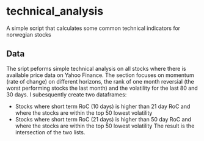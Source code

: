 # technical_analysis
A simple script that calculates some common technical indicators for norwegian stocks

## Data
The sript peforms simple technical analysis on all stocks where there is available price data on Yahoo Finance. The section focuses on momentum (rate of change) on different horizons, the rank of one month reversial (the worst performing stocks the last month) and the volatility for the last 80 and 30 days. I subesquently create two dataframes:

- Stocks where short term RoC (10 days) is higher than 21 day RoC and where the stocks are within the top 50 lowest volatility  
- Stocks where short term RoC (21 days) is higher than 50 day RoC and where the stocks are within the top 50 lowest volatility The result is the intersection of the two lists.  
